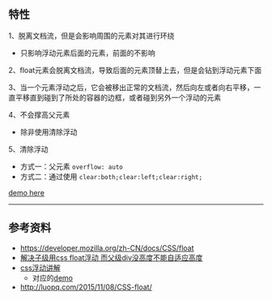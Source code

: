 

## 特性
1、脱离文档流，但是会影响周围的元素对其进行环绕
 - 只影响浮动元素后面的元素，前面的不影响

2、float元素会脱离文档流，导致后面的元素顶替上去，但是会钻到浮动元素下面

3、当一个元素浮动之后，它会被移出正常的文档流，然后向左或者向右平移，一直平移直到碰到了所处的容器的边框，或者碰到另外一个浮动的元素
 
4、不会撑高父元素
 - 除非使用清除浮动
 
5、清除浮动
 - 方式一：父元素 `overflow: auto` 
 - 方式二：通过使用 `clear:both;clear:left;clear:right;`

 [demo here](https://jsfiddle.net/GenweiWu/0oesw3y9/)

---
## 参考资料  
- https://developer.mozilla.org/zh-CN/docs/CSS/float  
- [解决子级用css float浮动 而父级div没高度不能自适应高度](http://www.divcss5.com/jiqiao/j612.shtml)  
- [css浮动讲解](https://www.cnblogs.com/iyangyuan/archive/2013/03/27/2983813.html)  
    - 对应的[demo](https://jsfiddle.net/GenweiWu/8fa3nxmc/)
- http://luopq.com/2015/11/08/CSS-float/
